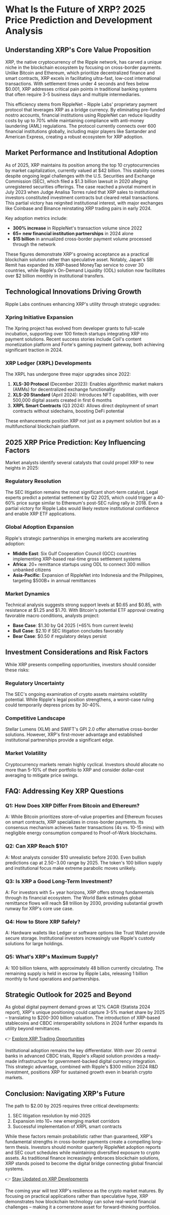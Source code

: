 # What Is the Future of XRP? 2025 Price Prediction and Development Analysis

## Understanding XRP's Core Value Proposition  
XRP, the native cryptocurrency of the Ripple network, has carved a unique niche in the blockchain ecosystem by focusing on cross-border payments. Unlike Bitcoin and Ethereum, which prioritize decentralized finance and smart contracts, XRP excels in facilitating ultra-fast, low-cost international transactions. With settlement times under 4 seconds and fees below $0.001, XRP addresses critical pain points in traditional banking systems that often require 3-5 business days and multiple intermediaries.  

This efficiency stems from RippleNet – Ripple Labs' proprietary payment protocol that leverages XRP as a bridge currency. By eliminating pre-funded nostro accounts, financial institutions using RippleNet can reduce liquidity costs by up to 70% while maintaining compliance with anti-money laundering (AML) regulations. The protocol currently connects over 600 financial institutions globally, including major players like Santander and American Express, creating a robust ecosystem for XRP adoption.

## Market Performance and Institutional Adoption  
As of 2025, XRP maintains its position among the top 10 cryptocurrencies by market capitalization, currently valued at $42 billion. This stability comes despite ongoing legal challenges with the U.S. Securities and Exchange Commission (SEC), which filed a $1.3 billion lawsuit in 2020 alleging unregistered securities offerings. The case reached a pivotal moment in July 2023 when Judge Analisa Torres ruled that XRP sales to institutional investors constituted investment contracts but cleared retail transactions. This partial victory has reignited institutional interest, with major exchanges like Coinbase and Binance reinstating XRP trading pairs in early 2024.

Key adoption metrics include:  
- **300% increase** in RippleNet's transaction volume since 2022  
- **65+ new financial institution partnerships** in 2024 alone  
- **$15 billion** in annualized cross-border payment volume processed through the network  

These figures demonstrate XRP's growing acceptance as a practical blockchain solution rather than speculative asset. Notably, Japan's SBI Remit has expanded its XRP-based MoneyTap service to cover 30 countries, while Ripple's On-Demand Liquidity (ODL) solution now facilitates over $2 billion monthly in institutional transfers.

## Technological Innovations Driving Growth  
Ripple Labs continues enhancing XRP's utility through strategic upgrades:  

### Xpring Initiative Expansion  
The Xpring project has evolved from developer grants to full-scale incubation, supporting over 100 fintech startups integrating XRP into payment solutions. Recent success stories include Coil's content monetization platform and Forte's gaming payment gateway, both achieving significant traction in 2024.

### XRP Ledger (XRPL) Developments  
The XRPL has undergone three major upgrades since 2022:  
1. **XLS-30 Protocol** (December 2023): Enables algorithmic market makers (AMMs) for decentralized exchange functionality  
2. **XLS-20 Standard** (April 2024): Introduces NFT capabilities, with over 500,000 digital assets created in first 6 months  
3. **XRPL Smart Contracts** (Q3 2024): Allows direct deployment of smart contracts without sidechains, boosting DeFi potential  

These enhancements position XRP not just as a payment solution but as a multifunctional blockchain platform.

## 2025 XRP Price Prediction: Key Influencing Factors  
Market analysts identify several catalysts that could propel XRP to new heights in 2025:  

### Regulatory Resolution  
The SEC litigation remains the most significant short-term catalyst. Legal experts predict a potential settlement by Q2 2025, which could trigger a 40-60% price surge similar to Ethereum's post-SEC ruling rally in 2018. Even a partial victory for Ripple Labs would likely restore institutional confidence and enable XRP ETF applications.

### Global Adoption Expansion  
Ripple's strategic partnerships in emerging markets are accelerating adoption:  
- **Middle East**: Six Gulf Cooperation Council (GCC) countries implementing XRP-based real-time gross settlement systems  
- **Africa**: 20+ remittance startups using ODL to connect 300 million unbanked citizens  
- **Asia-Pacific**: Expansion of RippleNet into Indonesia and the Philippines, targeting $500B+ in annual remittances  

### Market Dynamics  
Technical analysis suggests strong support levels at $0.65 and $0.85, with resistance at $1.25 and $1.70. With Bitcoin's potential ETF approval creating favorable macro conditions, analysts project:  
- **Base Case**: $1.30 by Q4 2025 (+65% from current levels)  
- **Bull Case**: $2.10 if SEC litigation concludes favorably  
- **Bear Case**: $0.50 if regulatory delays persist  

## Investment Considerations and Risk Factors  
While XRP presents compelling opportunities, investors should consider these risks:  

### Regulatory Uncertainty  
The SEC's ongoing examination of crypto assets maintains volatility potential. While Ripple's legal position strengthens, a worst-case ruling could temporarily depress prices by 30-40%.

### Competitive Landscape  
Stellar Lumens (XLM) and SWIFT's GPI 2.0 offer alternative cross-border solutions. However, XRP's first-mover advantage and established institutional partnerships provide a significant edge.

### Market Volatility  
Cryptocurrency markets remain highly cyclical. Investors should allocate no more than 5-10% of their portfolio to XRP and consider dollar-cost averaging to mitigate price swings.

## FAQ: Addressing Key XRP Questions  

### Q1: How Does XRP Differ From Bitcoin and Ethereum?  
A: While Bitcoin prioritizes store-of-value properties and Ethereum focuses on smart contracts, XRP specializes in cross-border payments. Its consensus mechanism achieves faster transactions (4s vs. 10-15 mins) with negligible energy consumption compared to Proof-of-Work blockchains.

### Q2: Can XRP Reach $10?  
A: Most analysts consider $10 unrealistic before 2030. Even bullish predictions cap at $2.50-$3.00 range by 2025. The token's 100 billion supply and institutional focus make extreme parabolic moves unlikely.

### Q3: Is XRP a Good Long-Term Investment?  
A: For investors with 5+ year horizons, XRP offers strong fundamentals through its financial ecosystem. The World Bank estimates global remittance flows will reach $8 trillion by 2030, providing substantial growth runway for XRP's core use case.

### Q4: How to Store XRP Safely?  
A: Hardware wallets like Ledger or software options like Trust Wallet provide secure storage. Institutional investors increasingly use Ripple's custody solutions for large holdings.

### Q5: What's XRP's Maximum Supply?  
A: 100 billion tokens, with approximately 48 billion currently circulating. The remaining supply is held in escrow by Ripple Labs, releasing 1 billion monthly to fund operations and partnerships.

## Strategic Outlook for 2025 and Beyond  
As global digital payment demand grows at 12% CAGR (Statista 2024 report), XRP's unique positioning could capture 3-5% market share by 2025 – translating to $200-300 billion valuation. The introduction of XRP-based stablecoins and CBDC interoperability solutions in 2024 further expands its utility beyond remittances.

👉 [Explore XRP Trading Opportunities](https://bit.ly/okx-bonus)  

Institutional adoption remains the key differentiator. With over 20 central banks in advanced CBDC trials, Ripple's xRapid solution provides a ready-made infrastructure for government-backed digital currency integration. This strategic advantage, combined with Ripple's $300 million 2024 R&D investment, positions XRP for sustained growth even in bearish crypto markets.

## Conclusion: Navigating XRP's Future  
The path to $2.00 by 2025 requires three critical developments:  
1. SEC litigation resolution by mid-2025  
2. Expansion into 10+ new emerging market corridors  
3. Successful implementation of XRPL smart contracts  

While these factors remain probabilistic rather than guaranteed, XRP's fundamental strengths in cross-border payments create a compelling long-term thesis. Investors should monitor quarterly RippleNet adoption reports and SEC court schedules while maintaining diversified exposure to crypto assets. As traditional finance increasingly embraces blockchain solutions, XRP stands poised to become the digital bridge connecting global financial systems.

👉 [Stay Updated on XRP Developments](https://bit.ly/okx-bonus)  

The coming year will test XRP's resilience as the crypto market matures. By focusing on practical applications rather than speculative hype, XRP demonstrates how blockchain technology can solve real-world financial challenges – making it a cornerstone asset for forward-thinking portfolios.